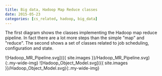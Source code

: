 ```yaml
---
title: Big data, Hadoop Map Reduce classes
date: 2015-05-23
categories: [cs_related, hadoop, big_data]
---
```


The first diagram shows the classes implementing the Hadoop map reduce pipeline. 
In fact there are a lot more steps than the simple "map" and "reduce".
The second shows a set of classes related to job scheduling, configuration and state.

![Hadoop_MR_Pipeline.svg]({{ site.images }}/Hadoop_MR_Pipeline.svg){:.my-wide-img}
![Hadoop_Object_Model.svg]({{ site.images }}/Hadoop_Object_Model.svg){:.my-wide-img}
